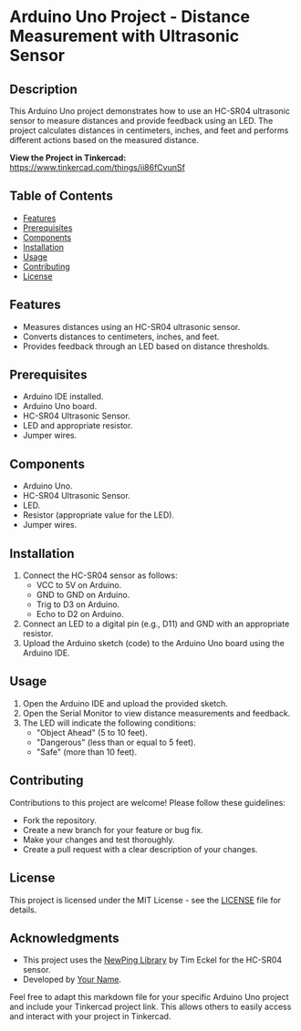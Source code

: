 # Arduino Uno Project - Distance Measurement with Ultrasonic Sensor

## Description

This Arduino Uno project demonstrates how to use an HC-SR04 ultrasonic sensor to measure distances and provide feedback using an LED. The project calculates distances in centimeters, inches, and feet and performs different actions based on the measured distance.

**View the Project in Tinkercad:** https://www.tinkercad.com/things/ii86fCvunSf

## Table of Contents

- [Features](#features)
- [Prerequisites](#prerequisites)
- [Components](#components)
- [Installation](#installation)
- [Usage](#usage)
- [Contributing](#contributing)
- [License](#license)

## Features

- Measures distances using an HC-SR04 ultrasonic sensor.
- Converts distances to centimeters, inches, and feet.
- Provides feedback through an LED based on distance thresholds.

## Prerequisites

- Arduino IDE installed.
- Arduino Uno board.
- HC-SR04 Ultrasonic Sensor.
- LED and appropriate resistor.
- Jumper wires.

## Components

- Arduino Uno.
- HC-SR04 Ultrasonic Sensor.
- LED.
- Resistor (appropriate value for the LED).
- Jumper wires.

## Installation

1. Connect the HC-SR04 sensor as follows:
   - VCC to 5V on Arduino.
   - GND to GND on Arduino.
   - Trig to D3 on Arduino.
   - Echo to D2 on Arduino.
2. Connect an LED to a digital pin (e.g., D11) and GND with an appropriate resistor.
3. Upload the Arduino sketch (code) to the Arduino Uno board using the Arduino IDE.

## Usage

1. Open the Arduino IDE and upload the provided sketch.
2. Open the Serial Monitor to view distance measurements and feedback.
3. The LED will indicate the following conditions:
   - "Object Ahead" (5 to 10 feet).
   - "Dangerous" (less than or equal to 5 feet).
   - "Safe" (more than 10 feet).

## Contributing

Contributions to this project are welcome! Please follow these guidelines:

- Fork the repository.
- Create a new branch for your feature or bug fix.
- Make your changes and test thoroughly.
- Create a pull request with a clear description of your changes.

## License

This project is licensed under the MIT License - see the [LICENSE](LICENSE) file for details.

## Acknowledgments

- This project uses the [NewPing Library](https://github.com/teckel12/Arduino-NewPing) by Tim Eckel for the HC-SR04 sensor.
- Developed by [Your Name](https://github.com/chfrukh).

Feel free to adapt this markdown file for your specific Arduino Uno project and include your Tinkercad project link. This allows others to easily access and interact with your project in Tinkercad.

